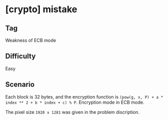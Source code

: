 # [crypto] mistake

## Tag

Weakness of ECB mode

## Difficulty

Easy

## Scenario

Each block is 32 bytes, and the encryption function is `(pow(g, x, P) + a * index ** 2 + b * index + c) % P`. Encryption mode in ECB mode.

The pixel size `1920 x 1281` was given in the problem discription.